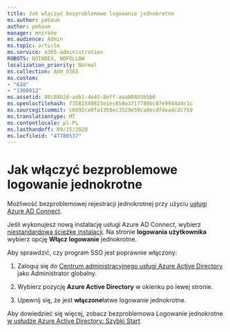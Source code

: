 ```yaml
---
title: Jak włączyć bezproblemowe logowanie jednokrotne
ms.author: pebaum
author: pebaum
manager: mnirkhe
ms.audience: Admin
ms.topic: article
ms.service: o365-administration
ROBOTS: NOINDEX, NOFOLLOW
localization_priority: Normal
ms.collection: Adm_O365
ms.custom:
- "628"
- "1300012"
ms.assetid: 80c88b2d-adb1-4e45-8eff-aaa80403b5b6
ms.openlocfilehash: f3581549823e1ec650a3717780bc07e9944d4c1c
ms.sourcegitcommit: c6692ce0fa1358ec3529e59ca0ecdfdea4cdc759
ms.translationtype: MT
ms.contentlocale: pl-PL
ms.lasthandoff: 09/15/2020
ms.locfileid: "47780537"
---
```

# <a name="how-to-enable-seamless-sso"></a>Jak włączyć bezproblemowe logowanie jednokrotne

Możliwość bezproblemowej rejestracji jednokrotnej przy użyciu [usługi Azure AD Connect](https://docs.microsoft.com/azure/active-directory/connect/active-directory-aadconnect).
  
Jeśli wykonujesz nową instalację usługi Azure AD Connect, wybierz [niestandardową ścieżkę instalacji](https://docs.microsoft.com/azure/active-directory/connect/active-directory-aadconnect-get-started-custom). Na stronie **logowania użytkownika** wybierz opcję **Włącz logowanie** jednokrotne.
  
Aby sprawdzić, czy program SSO jest poprawnie włączony:
  
1. Zaloguj się do [Centrum administracyjnego usługi Azure Active Directory](https://aad.portal.azure.com) jako Administrator globalny.

2. Wybierz pozycję **Azure Active Directory** w okienku po lewej stronie.

3. Upewnij się, że jest **włączone**łatwe logowanie jednokrotne.

Aby dowiedzieć się więcej, zobacz bezproblemowa Logowanie jednokrotne [w usłudze Azure Active Directory: Szybki Start](https://docs.microsoft.com/azure/active-directory/connect/active-directory-aadconnect-sso-quick-start).
  
